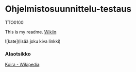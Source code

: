 # Ohjelmistosuunnittelu-testaus
TTO0100

This is my readme.
[Wikiin](https://github.com/JAMK-IT/TTOS0100-Ohjelmistosuunnittelu-ja-testaus/wiki)

![kate](lisää joku kiva linkki)

### Alaotsikko
[Koira - Wikipedia](https://fi.wikipedia.org/wiki/Koira)

